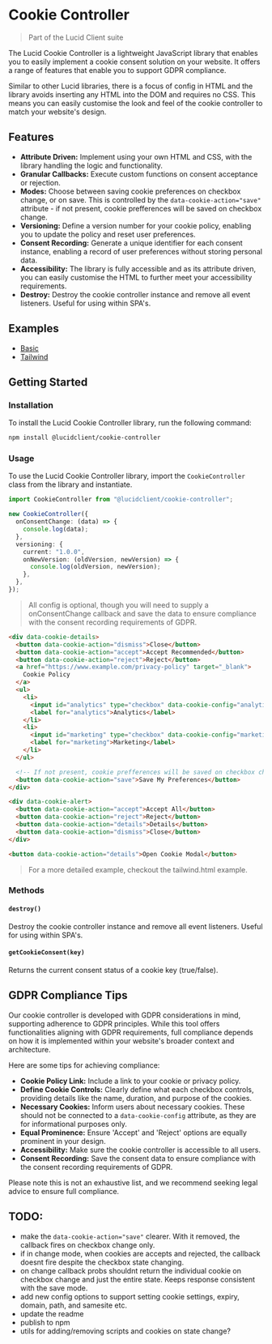 # Cookie Controller

> Part of the Lucid Client suite

The Lucid Cookie Controller is a lightweight JavaScript library that enables you to easily implement a cookie consent solution on your website. It offers a range of features that enable you to support GDPR compliance.

Similar to other Lucid libraries, there is a focus of config in HTML and the library avoids inserting any HTML into the DOM and requires no CSS. This means you can easily customise the look and feel of the cookie controller to match your website's design.

## Features

- **Attribute Driven:** Implement using your own HTML and CSS, with the library handling the logic and functionality.
- **Granular Callbacks:** Execute custom functions on consent acceptance or rejection.
- **Modes:** Choose between saving cookie preferences on checkbox change, or on save. This is controlled by the `data-cookie-action="save"` attribute - if not present, cookie prefferences will be saved on checkbox change.
- **Versioning:** Define a version number for your cookie policy, enabling you to update the policy and reset user preferences.
- **Consent Recording:** Generate a unique identifier for each consent instance, enabling a record of user preferences without storing personal data.
- **Accessibility:** The library is fully accessible and as its attribute driven, you can easily customise the HTML to further meet your accessibility requirements.
- **Destroy:** Destroy the cookie controller instance and remove all event listeners. Useful for using within SPA's.

## Examples

- [Basic](https://github.com/ProtoDigitalUK/lucid_primitives/tree/master/packages/cookie-controller/examples/basic.html)
- [Tailwind](https://github.com/ProtoDigitalUK/lucid_primitives/tree/master/packages/cookie-controller/examples/tailwind.html)

## Getting Started

### Installation

To install the Lucid Cookie Controller library, run the following command:

```bash
npm install @lucidclient/cookie-controller
```

### Usage

To use the Lucid Cookie Controller library, import the `CookieController` class from the library and instantiate.

```typescript
import CookieController from "@lucidclient/cookie-controller";

new CookieController({
  onConsentChange: (data) => {
    console.log(data);
  },
  versioning: {
    current: "1.0.0",
    onNewVersion: (oldVersion, newVersion) => {
      console.log(oldVersion, newVersion);
    },
  },
});
```

> All config is optional, though you will need to supply a onConsentChange callback and save the data to ensure compliance with the consent recording requirements of GDPR.

```html
<div data-cookie-details>
  <button data-cookie-action="dismiss">Close</button>
  <button data-cookie-action="accept">Accept Recommended</button>
  <button data-cookie-action="reject">Reject</button>
  <a href="https://www.example.com/privacy-policy" target="_blank">
    Cookie Policy
  </a>
  <ul>
    <li>
      <input id="analytics" type="checkbox" data-cookie-config="analytics" />
      <label for="analytics">Analytics</label>
    </li>
    <li>
      <input id="marketing" type="checkbox" data-cookie-config="marketing" />
      <label for="marketing">Marketing</label>
    </li>
  </ul>

  <!-- If not present, cookie prefferences will be saved on checkbox change -->
  <button data-cookie-action="save">Save My Preferences</button>
</div>

<div data-cookie-alert>
  <button data-cookie-action="accept">Accept All</button>
  <button data-cookie-action="reject">Reject</button>
  <button data-cookie-action="details">Details</button>
  <button data-cookie-action="dismiss">Close</button>
</div>

<button data-cookie-action="details">Open Cookie Modal</button>
```

> For a more detailed example, checkout the tailwind.html example.

### Methods

#### `destroy()`

Destroy the cookie controller instance and remove all event listeners. Useful for using within SPA's.

#### `getCookieConsent(key)`

Returns the current consent status of a cookie key (true/false).

## GDPR Compliance Tips

Our cookie controller is developed with GDPR considerations in mind, supporting adherence to GDPR principles. While this tool offers functionalities aligning with GDPR requirements, full compliance depends on how it is implemented within your website's broader context and architecture.

Here are some tips for achieving compliance:

- **Cookie Policy Link:** Include a link to your cookie or privacy policy.
- **Define Cookie Controls:** Clearly define what each checkbox controls, providing details like the name, duration, and purpose of the cookies.
- **Necessary Cookies:** Inform users about necessary cookies. These should not be connected to a `data-cookie-config` attribute, as they are for informational purposes only.
- **Equal Prominence:** Ensure 'Accept' and 'Reject' options are equally prominent in your design.
- **Accessibility:** Make sure the cookie controller is accessible to all users.
- **Consent Recording:** Save the consent data to ensure compliance with the consent recording requirements of GDPR.

Please note this is not an exhaustive list, and we recommend seeking legal advice to ensure full compliance.



## TODO:

- make the `data-cookie-action="save"` clearer. With it removed, the callback fires on checkbox change only.
- if in change mode, when cookies are accepts and rejected, the callback doesnt fire despite the checkbox state changing.
- on change callback probs shouldnt return the individual cookie on checkbox change and just the entire state. Keeps response consistent with the save mode.
- add new config options to support setting cookie settings, expiry, domain, path, and samesite etc.
- update the readme
- publish to npm
- utils for adding/removing scripts and cookies on state change?